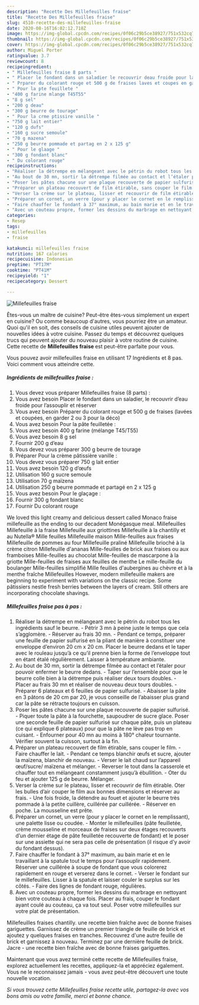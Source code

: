 ```yaml
---
description: "Recette Des Millefeuilles fraise"
title: "Recette Des Millefeuilles fraise"
slug: 4510-recette-des-millefeuilles-fraise
date: 2020-08-16T16:02:12.718Z
image: https://img-global.cpcdn.com/recipes/0f06c29b5ce38927/751x532cq70/millefeuilles-fraise-photo-principale-de-la-recette.jpg
thumbnail: https://img-global.cpcdn.com/recipes/0f06c29b5ce38927/751x532cq70/millefeuilles-fraise-photo-principale-de-la-recette.jpg
cover: https://img-global.cpcdn.com/recipes/0f06c29b5ce38927/751x532cq70/millefeuilles-fraise-photo-principale-de-la-recette.jpg
author: Miguel Porter
ratingvalue: 3.7
reviewcount: 8
recipeingredient:
- " Millefeuilles fraise 8 parts "
- " Placer le fondant dans un saladier le recouvrir deau froide pour lassouplir et rserver"
- " Prparer du colorant rouge et 500 g de fraises laves et coupes en garder 2 ou 3 pour la dco"
- " Pour la pte feuillete "
- "400 g farine mlange T45T55"
- "8 g sel"
- "200 g deau"
- "300 g beurre de tourage"
- " Pour la crme ptissire vanille "
- "750 g lait entier"
- "120 g dufs"
- "160 g sucre semoule"
- "70 g mazena"
- "250 g beurre pommade et partag en 2 x 125 g"
- " Pour le glaage "
- "300 g fondant blanc"
- " Du colorant rouge"
recipeinstructions:
- "Réaliser la détrempe en mélangeant avec le pétrin du robot tous les ingrédients sauf le beurre. Pétrir 3 mn à peine juste le temps que cela s’agglomère. Réserver au frais 30 mn. Pendant ce temps, préparer une feuille de papier sulfurisé en la pliant de manière à constituer une enveloppe d’environ 20 cm x 20 cm. Placer le beurre dedans et le taper avec le rouleau jusqu’à ce qu’il prenne bien la forme de l’enveloppe tout en étant étalé régulièrement. Laisser à température ambiante."
- "Au bout de 30 mn, sortir la détrempe filmée au contact et l’étaler pour pouvoir enfermer le beurre dedans. Taper sur l’ensemble pour que le beurre colle bien à la détrempe puis réaliser deux tours doubles. Placer au frais 30 mn et réaliser de nouveau deux tours doubles. Préparer 6 plateaux et 6 feuilles de papier sulfurisé. Abaisser la pâte en 3 pâtons de 20 cm par 20, je vous conseille de l’abaisser plus grand car la pâte se rétracte toujours en cuisson."
- "Poser les pâtes chacune sur une plaque recouverte de papier sulfurisé. Piquer toute la pâte à la fourchette, saupoudrer de sucre glace. Poser une seconde feuille de papier sulfurisé sur chaque pâte, puis un plateau (ce qui explique 6 plateaux) pour que la pâte ne lève pas trop en cuisant. Enfourner pour 40 mn au moins à 180° chaleur tournante. Vérifier souvent la cuisson, surtout à la fin."
- "Préparer un plateau recouvert de film étirable, sans couper le film. Faire chauffer le lait. Pendant ce temps blanchir œufs et sucre, ajouter la maïzena, blanchir de nouveau. Verser le lait chaud sur l’appareil œuf/sucre/ maïzena et mélanger. Reverser le tout dans la casserole et chauffer tout en mélangeant constamment jusqu’à ébullition. Oter du feu et ajouter 125 g de beurre. Mélanger."
- "Verser la crème sur le plateau, lisser et recouvrir de film étirable. Oter les bulles d’air couper le film aux bonnes dimensions et réserver au frais. Une fois froide, la détendre au fouet et ajouter le beurre très pommade à la petite cuillère, cuillérée par cuillérée. Réserver en poche. La mousseline est prête."
- "Préparer un cornet, un verre (pour y placer le cornet en le remplissant), une palette lisse ou coudée. Monter le millefeuilles (pâte feuilletée, crème mousseline et morceaux de fraises sur deux étages recouverts d’un dernier étage de pâte feuilletée recouverte de fondant) et le poser sur une assiette qui ne sera pas celle de présentation (il risque d’y avoir du fondant dessus)."
- "Faire chauffer le fondant à 37° maximum, au bain marie et en le travaillant à la spatule tout le temps pour l’assouplir rapidement. Réserver une cuillérée à soupe de fondant que vous colorerez rapidement en rouge et verserez dans le cornet. Verser le fondant sur le millefeuilles. Lisser à la spatule et laisser couler le surplus sur les côtés. Faire des lignes de fondant rouge, régulières."
- "Avec un couteau propre, former les dessins du marbrage en nettoyant bien votre couteau à chaque fois. Placer au frais, couper le fondant ayant coulé au couteau, ça va tout seul. Poser votre millefeuilles sur votre plat de présentation."
categories:
- Resep
tags:
- millefeuilles
- fraise

katakunci: millefeuilles fraise 
nutrition: 167 calories
recipecuisine: Indonesian
preptime: "PT17M"
cooktime: "PT41M"
recipeyield: "1"
recipecategory: Dessert

---
```



![Millefeuilles fraise](https://img-global.cpcdn.com/recipes/0f06c29b5ce38927/751x532cq70/millefeuilles-fraise-photo-principale-de-la-recette.jpg)

Êtes-vous un maître de cuisine? Peut-être êtes-vous simplement un expert en cuisine? Ou comme beaucoup d'autres, vous pourriez être un amateur. Quoi qu'il en soit, des conseils de cuisine utiles peuvent ajouter de nouvelles idées à votre cuisine. Passez du temps et découvrez quelques trucs qui peuvent ajouter du nouveau plaisir à votre routine de cuisine. Cette recette de <strong> Millefeuilles fraise </strong> est peut-être parfaite pour vous.

<!--inarticleads1-->

Vous pouvez avoir millefeuilles fraise en utilisant 17 Ingrédients et 8 pas. Voici comment vous atteindre cette.

##### Ingrédients de millefeuilles fraise :

1. Vous devez vous préparer  Millefeuilles fraise (8 parts) :
1. Vous avez besoin  Placer le fondant dans un saladier, le recouvrir d’eau froide pour l’assouplir et réserver
1. Vous avez besoin  Préparer du colorant rouge et 500 g de fraises (lavées et coupées, en garder 2 ou 3 pour la déco)
1. Vous avez besoin  Pour la pâte feuilletée :
1. Vous avez besoin 400 g farine (mélange T45/T55)
1. Vous avez besoin 8 g sel
1. Fournir 200 g d’eau
1. Vous devez vous préparer 300 g beurre de tourage
1. Préparer  Pour la crème pâtissière vanille :
1. Vous devez vous préparer 750 g lait entier
1. Vous avez besoin 120 g d’œufs
1. Utilisation 160 g sucre semoule
1. Utilisation 70 g maïzena
1. Utilisation 250 g beurre pommade et partagé en 2 x 125 g
1. Vous avez besoin  Pour le glaçage :
1. Fournir 300 g fondant blanc
1. Fournir  Du colorant rouge


We loved this light creamy and delicious dessert called Monaco fraise millefeuille as the ending to our decadent Monégasque meal. Millefeuilles Millefeuille à la fraise Millefeuille aux griottines Millefeuille à la chantilly et au Nutella® Mille feuilles Millefeuille maison Mille-feuilles aux fraises Millefeuille de pommes au four Millefeuille praliné Millefeuille brioché à la crème citron Millefeuille d&#39;ananas Mille-feuilles de brick aux fraises ou aux framboises Mille-feuilles au chocolat Mille-feuilles de mascarpone à la griotte Mille-feuilles de fraises aux feuilles de menthe Le mille-feuille du boulanger Mille-feuilles simplifié Mille feuilles d&#39;aubergines au chèvre et à la menthe fraîche Millefeuilles However, modern millefeuille makers are beginning to experiment with variations on the classic recipe. Some pâtissiers nestle fresh berries between the layers of cream. Still others are incorporating chocolate shavings. 

<!--inarticleads2-->

##### Millefeuilles fraise pas à pas :

1. Réaliser la détrempe en mélangeant avec le pétrin du robot tous les ingrédients sauf le beurre. - Pétrir 3 mn à peine juste le temps que cela s’agglomère. - Réserver au frais 30 mn. - Pendant ce temps, préparer une feuille de papier sulfurisé en la pliant de manière à constituer une enveloppe d’environ 20 cm x 20 cm. Placer le beurre dedans et le taper avec le rouleau jusqu’à ce qu’il prenne bien la forme de l’enveloppe tout en étant étalé régulièrement. Laisser à température ambiante.
1. Au bout de 30 mn, sortir la détrempe filmée au contact et l’étaler pour pouvoir enfermer le beurre dedans. - Taper sur l’ensemble pour que le beurre colle bien à la détrempe puis réaliser deux tours doubles. - Placer au frais 30 mn et réaliser de nouveau deux tours doubles. - Préparer 6 plateaux et 6 feuilles de papier sulfurisé. - Abaisser la pâte en 3 pâtons de 20 cm par 20, je vous conseille de l’abaisser plus grand car la pâte se rétracte toujours en cuisson.
1. Poser les pâtes chacune sur une plaque recouverte de papier sulfurisé. - Piquer toute la pâte à la fourchette, saupoudrer de sucre glace. Poser une seconde feuille de papier sulfurisé sur chaque pâte, puis un plateau (ce qui explique 6 plateaux) pour que la pâte ne lève pas trop en cuisant. - Enfourner pour 40 mn au moins à 180° chaleur tournante. Vérifier souvent la cuisson, surtout à la fin.
1. Préparer un plateau recouvert de film étirable, sans couper le film. - Faire chauffer le lait. - Pendant ce temps blanchir œufs et sucre, ajouter la maïzena, blanchir de nouveau. - Verser le lait chaud sur l’appareil œuf/sucre/ maïzena et mélanger. - Reverser le tout dans la casserole et chauffer tout en mélangeant constamment jusqu’à ébullition. - Oter du feu et ajouter 125 g de beurre. Mélanger.
1. Verser la crème sur le plateau, lisser et recouvrir de film étirable. Oter les bulles d’air couper le film aux bonnes dimensions et réserver au frais. - Une fois froide, la détendre au fouet et ajouter le beurre très pommade à la petite cuillère, cuillérée par cuillérée. - Réserver en poche. La mousseline est prête.
1. Préparer un cornet, un verre (pour y placer le cornet en le remplissant), une palette lisse ou coudée. - Monter le millefeuilles (pâte feuilletée, crème mousseline et morceaux de fraises sur deux étages recouverts d’un dernier étage de pâte feuilletée recouverte de fondant) et le poser sur une assiette qui ne sera pas celle de présentation (il risque d’y avoir du fondant dessus).
1. Faire chauffer le fondant à 37° maximum, au bain marie et en le travaillant à la spatule tout le temps pour l’assouplir rapidement. Réserver une cuillérée à soupe de fondant que vous colorerez rapidement en rouge et verserez dans le cornet. - Verser le fondant sur le millefeuilles. Lisser à la spatule et laisser couler le surplus sur les côtés. - Faire des lignes de fondant rouge, régulières.
1. Avec un couteau propre, former les dessins du marbrage en nettoyant bien votre couteau à chaque fois. Placer au frais, couper le fondant ayant coulé au couteau, ça va tout seul. Poser votre millefeuilles sur votre plat de présentation.


Millefeuilles fraises chantilly. une recette bien fraîche avec de bonne fraises gariguettes. Garnissez de crème un premier triangle de feuille de brick et ajoutez y quelques fraises en tranches. Recouvrez d&#39;une autre feuille de brick et garnissez à nouveau. Terminez par une dernière feuille de brick. Jacre - une recette bien fraîche avec de bonne fraises gariguettes. 

<!--inarticleads1-->

<p>
Maintenant que vous avez terminé cette recette de Millefeuilles fraise, explorez actuellement les recettes, appliquez-la et appréciez également. Vous ne le reconnaissez jamais - vous avez peut-être découvert une toute nouvelle vocation.
</p>

<p>
<i>Si vous trouvez cette Millefeuilles fraise recette utile, partagez-la avec vos bons amis ou votre famille, merci et bonne chance.</i>
</p>
